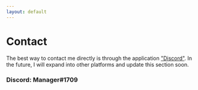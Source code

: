 ```yaml
---
layout: default
---
```


# Contact

The best way to contact me directly is through the application ["Discord"](https://www.discord.com). In the future, I will expand into other platforms and update this section soon.

### Discord: Manager#1709
